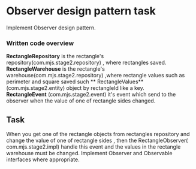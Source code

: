# Observer design pattern task

Implement Observer design pattern.

### Written code overview

**RectangleRepository** is the rectangle's repository(com.mjs.stage2.repository)
, where rectangles saved.    
**RectangleWarehouse** is the rectangle's warehouse(com.mjs.stage2.repository)
,where rectangle values such as perimeter and square saved such **
RectangleValues**(com.mjs.stage2.entity) object by rectangleId like a key.  
**RectangleEvent** (com.mjs.stage2.event) it's event which send to the observer
when the value of one of rectangle sides changed.

## Task

When you get one of the rectangle objects from rectangles repository and change
the value of one of rectangle sides , then the RectangleObserver(
com.mjs.stage2.impl) handle this event and the values in the rectangle warehouse
must be changed. Implement Observer and Observable interfaces where appropriate. 
  

